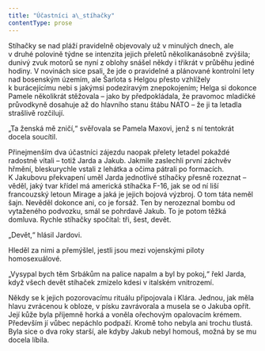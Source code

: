 ```yaml
---
title: "Účastníci a\_stíhačky"
contentType: prose
---
```


Stíhačky se nad pláží pravidelně objevovaly už v minulých dnech, ale v druhé polovině týdne se intenzita jejich přeletů několikanásobně zvýšila; dunivý zvuk motorů se nyní z oblohy snášel někdy i třikrát v průběhu jediné hodiny. V novinách sice psali, že jde o pravidelné a plánované kontrolní lety nad bosenským územím, ale Šarlota s Helgou přesto vzhlížely k burácejícímu nebi s jakýmsi podezíravým znepokojením; Helga si dokonce Pamele několikrát stěžovala – jako by předpokládala, že pravomoc mladičké průvodkyně dosahuje až do hlavního stanu štábu NATO – že ji ta letadla strašlivě rozčilují.

„Ta ženská mě zničí,“ svěřovala se Pamela Maxovi, jenž s ní tentokrát docela soucítil.

Přinejmenším dva účastníci zájezdu naopak přelety letadel pokaždé radostně vítali – totiž Jarda a Jakub. Jakmile zaslechli první záchvěv hřmění, bleskurychle vstali z lehátka a očima pátrali po formacích. K Jakubovu překvapení uměl Jarda jednotlivé stíhačky přesně rozeznat – věděl, jaký tvar křídel má americká stíhačka F-16, jak se od ní liší francouzský letoun Mirage a jaká je jejich bojová výzbroj. O tom táta neměl šajn. Nevěděl dokonce ani, co je forsáž. Ten by nerozeznal bombu od vytaženého podvozku, smál se pohrdavě Jakub. To je potom těžká domluva. Rychle stíhačky spočítal: tři, šest, devět.

„Devět,“ hlásil Jardovi.

Hleděl za nimi a přemýšlel, jestli jsou mezi vojenskými piloty homosexuálové.

„Vysypal bych těm Srbákům na palice napalm a byl by pokoj,“ řekl Jarda, když všech devět stíhaček zmizelo kdesi v italském vnitrozemí.

Někdy se k jejich pozorovacímu rituálu připojovala i Klára. Jednou, jak měla hlavu zvrácenou k obloze, v písku zavrávorala a musela se o Jakuba opřít. Její kůže byla příjemně horká a voněla ořechovým opalovacím krémem. Především jí vůbec nepáchlo podpaží. Kromě toho nebyla ani trochu tlustá. Byla sice o dva roky starší, ale kdyby Jakub nebyl homouš, možná by se mu docela líbila.
